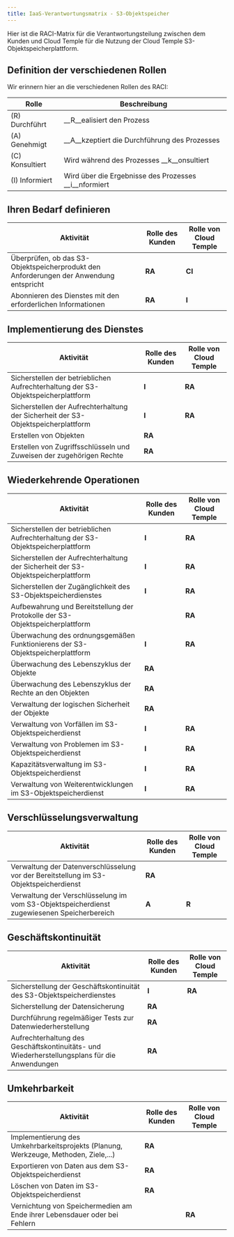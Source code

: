 ```yaml
---
title: IaaS-Verantwortungsmatrix - S3-Objektspeicher
---
```


Hier ist die RACI-Matrix für die Verantwortungsteilung zwischen dem Kunden und Cloud Temple für die Nutzung der Cloud Temple S3-Objektspeicherplattform.

## Definition der verschiedenen Rollen

Wir erinnern hier an die verschiedenen Rollen des RACI:

| Rolle         | Beschreibung                                |
|--------------|------------------------------------------|
| (R) Durchführt  | __R__ealisiert den Prozess                 |
| (A) Genehmigt | __A__kzeptiert die Durchführung des Prozesses |
| (C) Konsultiert | Wird während des Prozesses __k__onsultiert        |
| (I) Informiert  | Wird über die Ergebnisse des Prozesses __i__nformiert   |

## Ihren Bedarf definieren

| Aktivität                                                                            | Rolle des Kunden | Rolle von Cloud Temple |
|----------------------------------------------------------------------------------|-------------|-------------------|
| Überprüfen, ob das S3-Objektspeicherprodukt den Anforderungen der Anwendung entspricht | __RA__      | __CI__            |
| Abonnieren des Dienstes mit den erforderlichen Informationen                           | __RA__      | __I__             |

## Implementierung des Dienstes

| Aktivität                                                                             | Rolle des Kunden | Rolle von Cloud Temple |
|------------------------------------------------------------------------------------|-------------|-------------------|
| Sicherstellen der betrieblichen Aufrechterhaltung der S3-Objektspeicherplattform | __I__       | __RA__            |
| Sicherstellen der Aufrechterhaltung der Sicherheit der S3-Objektspeicherplattform    | __I__       | __RA__            |
| Erstellen von Objekten                                                                   | __RA__      |                   |
| Erstellen von Zugriffsschlüsseln und Zuweisen der zugehörigen Rechte                            | __RA__      |                   |

## Wiederkehrende Operationen

| Aktivität                                                                           | Rolle des Kunden | Rolle von Cloud Temple |
|------------------------------------------------------------------------------------|-------------|-------------------|
| Sicherstellen der betrieblichen Aufrechterhaltung der S3-Objektspeicherplattform | __I__       | __RA__            |
| Sicherstellen der Aufrechterhaltung der Sicherheit der S3-Objektspeicherplattform    | __I__       | __RA__            |
| Sicherstellen der Zugänglichkeit des S3-Objektspeicherdienstes                               | __I__       | __RA__            |
| Aufbewahrung und Bereitstellung der Protokolle der S3-Objektspeicherplattform  |             | __RA__            |
| Überwachung des ordnungsgemäßen Funktionierens der S3-Objektspeicherplattform                | __I__       | __RA__            |
| Überwachung des Lebenszyklus der Objekte                                                  | __RA__      |                   |
| Überwachung des Lebenszyklus der Rechte an den Objekten                                   | __RA__      |                   |
| Verwaltung der logischen Sicherheit der Objekte                                               | __RA__      |                   |
| Verwaltung von Vorfällen im S3-Objektspeicherdienst                              | __I__       | __RA__            |
| Verwaltung von Problemen im S3-Objektspeicherdienst                              | __I__       | __RA__            |
| Kapazitätsverwaltung im S3-Objektspeicherdienst                                | __I__       | __RA__            |
| Verwaltung von Weiterentwicklungen im S3-Objektspeicherdienst                             | __I__       | __RA__            |

## Verschlüsselungsverwaltung

| Aktivität                                                                                 | Rolle des Kunden | Rolle von Cloud Temple |
|------------------------------------------------------------------------------------------|-------------|-------------------|
| Verwaltung der Datenverschlüsselung vor der Bereitstellung im S3-Objektspeicherdienst      | __RA__      |                   |
| Verwaltung der Verschlüsselung im vom S3-Objektspeicherdienst zugewiesenen Speicherbereich    | __A__       | __R__             |

## Geschäftskontinuität

| Aktivität                                                                                  | Rolle des Kunden | Rolle von Cloud Temple |
|-------------------------------------------------------------------------------------------|-------------|-------------------|
| Sicherstellung der Geschäftskontinuität des S3-Objektspeicherdienstes                         | __I__       | __RA__            |
| Sicherstellung der Datensicherung                                                         | __RA__      |                   |
| Durchführung regelmäßiger Tests zur Datenwiederherstellung                                | __RA__      |                   |
| Aufrechterhaltung des Geschäftskontinuitäts- und Wiederherstellungsplans für die Anwendungen | __RA__      |                   |

## Umkehrbarkeit

| Aktivität                                                                                  | Rolle des Kunden | Rolle von Cloud Temple |
|-------------------------------------------------------------------------------------------|-------------|-------------------|
| Implementierung des Umkehrbarkeitsprojekts (Planung, Werkzeuge, Methoden, Ziele,...) | __RA__      |                   |
| Exportieren von Daten aus dem S3-Objektspeicherdienst                              | __RA__      |                   |
| Löschen von Daten im S3-Objektspeicherdienst                                | __RA__      |                   |
| Vernichtung von Speichermedien am Ende ihrer Lebensdauer oder bei Fehlern                              |             | __RA__            |
